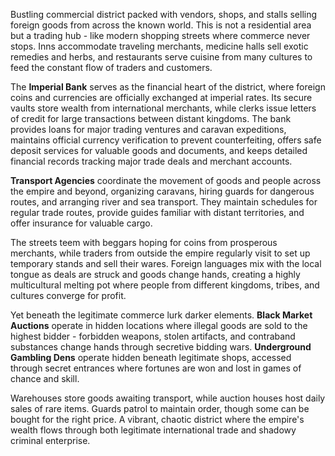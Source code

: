 Bustling commercial district packed with vendors, shops, and stalls selling foreign goods from across the known world. This is not a residential area but a trading hub - like modern shopping streets where commerce never stops. Inns accommodate traveling merchants, medicine halls sell exotic remedies and herbs, and restaurants serve cuisine from many cultures to feed the constant flow of traders and customers.

The **Imperial Bank** serves as the financial heart of the district, where foreign coins and currencies are officially exchanged at imperial rates. Its secure vaults store wealth from international merchants, while clerks issue letters of credit for large transactions between distant kingdoms. The bank provides loans for major trading ventures and caravan expeditions, maintains official currency verification to prevent counterfeiting, offers safe deposit services for valuable goods and documents, and keeps detailed financial records tracking major trade deals and merchant accounts.

**Transport Agencies** coordinate the movement of goods and people across the empire and beyond, organizing caravans, hiring guards for dangerous routes, and arranging river and sea transport. They maintain schedules for regular trade routes, provide guides familiar with distant territories, and offer insurance for valuable cargo.

The streets teem with beggars hoping for coins from prosperous merchants, while traders from outside the empire regularly visit to set up temporary stands and sell their wares. Foreign languages mix with the local tongue as deals are struck and goods change hands, creating a highly multicultural melting pot where people from different kingdoms, tribes, and cultures converge for profit.

Yet beneath the legitimate commerce lurk darker elements. **Black Market Auctions** operate in hidden locations where illegal goods are sold to the highest bidder - forbidden weapons, stolen artifacts, and contraband substances change hands through secretive bidding wars. **Underground Gambling Dens** operate hidden beneath legitimate shops, accessed through secret entrances where fortunes are won and lost in games of chance and skill.

Warehouses store goods awaiting transport, while auction houses host daily sales of rare items. Guards patrol to maintain order, though some can be bought for the right price. A vibrant, chaotic district where the empire's wealth flows through both legitimate international trade and shadowy criminal enterprise.